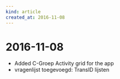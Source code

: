 ```yaml
---
kind: article
created_at: 2016-11-08
---
```


# 2016-11-08
* Added C-Groep Activity grid for the app
* vragenlijst toegevoegd: TransID lijsten

